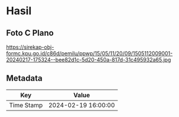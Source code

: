 # Hasil

## Foto C Plano

https://sirekap-obj-formc.kpu.go.id/c86d/pemilu/ppwp/15/05/11/20/09/1505112009001-20240217-175324--bee82d1c-5d20-450a-817d-31c495932a65.jpg


## Metadata

| Key        | Value               |
| ---------- | ------------------- |
| Time Stamp | 2024-02-19 16:00:00 |



